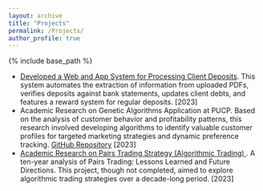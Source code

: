 ```yaml
---
layout: archive
title: "Projects"
permalink: /Projects/
author_profile: true
---
```


{% include base_path %}

* [Developed a Web and App System for Processing Client Deposits](https://github.com/your-github-repo-link). This system automates the extraction of information from uploaded PDFs, verifies deposits against bank statements, updates client debts, and features a reward system for regular deposits. [2023]
* Academic Research on Genetic Algorithms Application at PUCP. Based on the analysis of customer behavior and profitability patterns, this research involved developing algorithms to identify valuable customer profiles for targeted marketing strategies and dynamic preference tracking. [GitHub Repository](https://github.com/sebastianquispearias/genetic-algorithms-in-marketing) [2023]
* [Academic Research on Pairs Trading Strategy (Algorithmic Trading) ](https://github.com/your-third-github-repo-link). A ten-year analysis of Pairs Trading: Lessons Learned and Future Directions. This project, though not completed, aimed to explore algorithmic trading strategies over a decade-long period. [2023]
